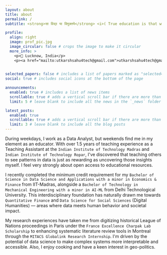 ```yaml
---
layout: about
title: about
permalink: /
subtitle: <strong>सा विद्या या विमुक्तये</strong> <i>( True education is that which liberates  )<i>

profile:
  align: right
  image: prof_pic.jpg
  image_circular: false # crops the image to make it circular
  more_info: >
    <p>📍 Lucknow, India</p>
    <p><a href="mailto:utkarshsahu4tech@gmail.com">utkarshsahu4tech@gmail.com</a></p> 
    

selected_papers: false # includes a list of papers marked as "selected={true}"
social: true # includes social icons at the bottom of the page

announcements:
  enabled: true # includes a list of news items
  scrollable: true # adds a vertical scroll bar if there are more than 3 news items
  limit: 5 # leave blank to include all the news in the `_news` folder

latest_posts:
  enabled: true
  scrollable: true # adds a vertical scroll bar if there are more than 3 new posts items
  limit: 3 # leave blank to include all the blog posts
---
```


During weekdays, I work as a Data Analyst, but weekends find me in my element as an educator. With over 1.5 years of teaching experience as a Teaching Assistant at the `Indian Institute of Technology Madras` and `Indian Institute of Technology Ropar`, I've discovered that teaching others to see patterns in data is just as rewarding as uncovering those insights myself.  I feel very strongly about open access to educational resources.

I recently completed the minimum credit requirement for my `Bachelor of Science in Data Science and Applications with a minor in Economics & Finance` from IIT-Madras, alongside a `Bachelor of Technology in Mechanical Engineering with a minor in AI-ML` from Delhi Technological University. This interdisciplinary foundation has naturally drawn me towards `Quantitative Finance` and `Data Science for Social Sciences` (Digital Humanities)  — areas where data meets human behavior and societal impact.

My research experiences have taken me from digitizing historical League of Nations proceedings in Paris under the `France Excellence Charpak Lab Scholarship` to enhancing systematic literature review tools in Montreal through the `MITACS Globalink Research Internship`. I'm driven by the potential of data science to make complex systems more interpretable and accessible. Also, I enjoy cooking and have a keen interest in geo-politics.

